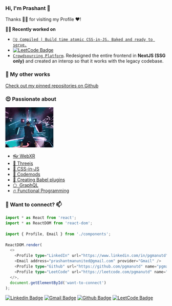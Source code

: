### Hi, I'm Prashant 👋

Thanks 🙇🏻 for visiting my Profile ❤️!

**👨‍💻 Recently worked on**
- [`👷‍♀️ Compiled | Build time atomic CSS-in-JS. Baked and ready to serve.`](https://github.com/atlassian-labs/compiled)
- [![LeetCode Badge](https://img.shields.io/badge/-LeetCode%20Problems-fea116?style=flat-square&logo=leetcode&logoColor=white&link=https://leetcode.com/pgmanutd)](https://leetcode.com/pgmanutd)
- [`Crowdsourcing Platform`](https://github.com/Open-Speech-EkStep/crowdsource-dataplatform). Redesigned the entire frontend in **NextJS (SSG only)** and created an interop so that it works with the legacy codebase.


### 🔬 My other works

[Check out my pinned repositories on Github](https://github.com/pgmanutd)

### 😍 Passionate about

<img src="https://github.com/pgmanutd/pgmanutd/raw/master/assets/images/vr-gaming.gif" width="150px">

- [👓&nbsp;WebXR](https://developer.mozilla.org/en-US/docs/Web/API/WebXR_Device_API)
- [🔻&nbsp;Threejs](https://threejs.org)
- [🎉&nbsp;CSS-in-JS](https://en.wikipedia.org/wiki/CSS-in-JS) 
- [🔧&nbsp;Codemods](https://github.com/facebook/jscodeshift)
- [👷&nbsp;Creating Babel plugins](https://github.com/jamiebuilds/babel-handbook/blob/master/translations/en/plugin-handbook.md)
- [⬡&nbsp;&nbsp;GraphQL](https://graphql.org)
- [🔥&nbsp;Functional Programming](https://en.wikipedia.org/wiki/Functional_programming)

### 💬 Want to connect? 📫

```ts
import * as React from 'react';
import * as ReactDOM from 'react-dom';

import { Profile, Email } from './components';

ReactDOM.render(
  <>
    <Profile type="LinkedIn" url="https://www.linkedin.com/in/pgmanutd" name="Prashant Goel" />
    <Email address="prashantmanunited@gmail.com" provider="Gmail" />
    <Profile type="Github" url="https://github.com/pgmanutd" name="pgmanutd" />
    <Profile type="LeetCode" url="https://leetcode.com/pgmanutd" name="Prashant Goel" />
  </>,
  document.getElementById('want-to-connect')
);
```
[![Linkedin Badge](https://img.shields.io/badge/-Prashant%20Goel-blue?style=flat-square&logo=Linkedin&logoColor=white&link=https://www.linkedin.com/in/pgmanutd)](https://www.linkedin.com/in/pgmanutd) [![Gmail Badge](https://img.shields.io/badge/-prashantmanunited@gmail.com-c14438?style=flat-square&logo=Gmail&logoColor=white&link=mailto:prashantmanunited@gmail.com)](mailto:prashantmanunited@gmail.com) [![Github Badge](https://img.shields.io/badge/-pgmanutd-24292e?style=flat-square&logo=Github&logoColor=white&link=https://github.com/pgmanutd)](https://github.com/pgmanutd) [![LeetCode Badge](https://img.shields.io/badge/-Prashant%20Goel-fea116?style=flat-square&logo=leetcode&logoColor=white&link=https://leetcode.com/pgmanutd)](https://leetcode.com/pgmanutd)
